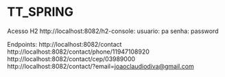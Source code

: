 # TT_SPRING

Acesso H2 http://localhost:8082/h2-console:
usuario: pa
senha: password

Endpoints:
http://localhost:8082/contact
http://localhost:8082/contact/phone/11947108920
http://localhost:8082/contact/cep/03989000
http://localhost:8082/contact/?email=joaoclaudiodiva@gmail.com
